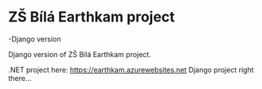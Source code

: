 # ZŠ Bílá Earthkam project
-Django version

Django version of ZŠ Bílá Earthkam project.

.NET project here: https://earthkam.azurewebsites.net
Django project right there...
